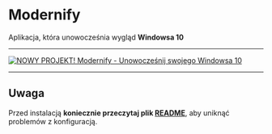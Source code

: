# Modernify  
Aplikacja, która unowocześnia wygląd **Windowsa 10**  

---

[![NOWY PROJEKT! Modernify - Unowocześnij swojego Windowsa 10](https://img.youtube.com/vi/iJA6uB8y_Dg/0.jpg)](https://www.youtube.com/watch?v=iJA6uB8y_Dg)  

---

## Uwaga  
Przed instalacją **koniecznie przeczytaj plik [README](./README.md)**, aby uniknąć problemów z konfiguracją.  
